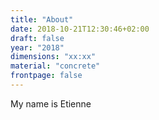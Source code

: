 ```yaml
---
title: "About"
date: 2018-10-21T12:30:46+02:00
draft: false
year: "2018"
dimensions: "xx:xx"
material: "concrete"
frontpage: false
---
```


My name is Etienne